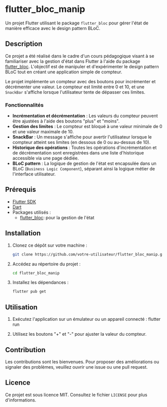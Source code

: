 # flutter_bloc_manip

Un projet Flutter utilisant le package `flutter_bloc` pour gérer l'état de manière efficace avec le design pattern BLoC.

## Description

Ce projet a été réalisé dans le cadre d'un cours pédagogique visant à se familiariser avec la gestion d'état dans Flutter à l'aide du package [flutter_bloc][flutter_bloc]. L'objectif est de manipuler et d'expérimenter le design pattern BLoC tout en créant une application simple de compteur.

Le projet implémente un compteur avec des boutons pour incrémenter et décrémenter une valeur. Le compteur est limité entre 0 et 10, et une `SnackBar` s'affiche lorsque l'utilisateur tente de dépasser ces limites.

### Fonctionnalités

- **Incrémentation et décrémentation** : Les valeurs du compteur peuvent être ajustées à l'aide des boutons "plus" et "moins".
- **Gestion des limites** : Le compteur est bloqué à une valeur minimale de 0 et une valeur maximale de 10.
- **SnackBar** : Un message s'affiche pour avertir l'utilisateur lorsque le compteur atteint ses limites (en dessous de 0 ou au-dessus de 10).
- **Historique des opérations** : Toutes les opérations d'incrémentation et de décrémentation sont enregistrées dans une liste d'historique accessible via une page dédiée.
- **BLoC pattern** : La logique de gestion de l'état est encapsulée dans un BLoC (`Business Logic Component`), séparant ainsi la logique métier de l'interface utilisateur.

## Prérequis

- [Flutter SDK](https://docs.flutter.dev/get-started/install)
- [Dart](https://dart.dev/get-dart)
- Packages utilisés :
  - [flutter_bloc][flutter_bloc]: pour la gestion de l'état

## Installation

1. Clonez ce dépôt sur votre machine :

   ```bash
   git clone https://github.com/votre-utilisateur/flutter_bloc_manip.git
   ```

2. Accédez au répertoire du projet :

   ```bash
   cd flutter_bloc_manip
   ```

3. Installez les dépendances :

   ```bash
   flutter pub get
   ```

## Utilisation

1. Exécutez l'application sur un émulateur ou un appareil connecté :
   flutter run

2. Utilisez les boutons "+" et "-" pour ajuster la valeur du compteur.

## Contribution

Les contributions sont les bienvenues. Pour proposer des améliorations ou signaler des problèmes, veuillez ouvrir une issue ou une pull request.

## Licence

Ce projet est sous licence MIT. Consultez le fichier `LICENSE` pour plus d'informations.

<!-- Liens -->
[flutter_bloc]: https://pub.dev/packages/flutter_bloc
